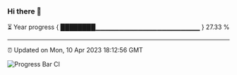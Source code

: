 ### Hi there 👋

⏳ Year progress { ████████▁▁▁▁▁▁▁▁▁▁▁▁▁▁▁▁▁▁▁▁▁▁ } 27.33 %

---

⏰ Updated on Mon, 10 Apr 2023 18:12:56 GMT

![Progress Bar CI](https://github.com/liununu/liununu/workflows/Progress%20Bar%20CI/badge.svg)
